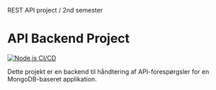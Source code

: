 REST API project / 2nd semester



# API Backend Project

[![Node.js CI/CD](https://github.com/missjessen/MDB_REST/actions/workflows/main.yml/badge.svg?branch=main)](https://github.com/missjessen/MDB_REST/actions)

Dette projekt er en backend til håndtering af API-forespørgsler for en MongoDB-baseret applikation.
